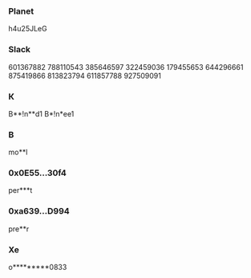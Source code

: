 ### Planet
h4u25JLeG

### Slack
601367882
788110543
385646597
322459036
179455653
644296661
875419866
813823794
611857788
927509091

### К
B**!n**d1
B*!n*ee1

### B
mo**l

### 0x0E55...30f4
per***t

### 0xa639...D994
pre**r

### Xe
o*********0833
